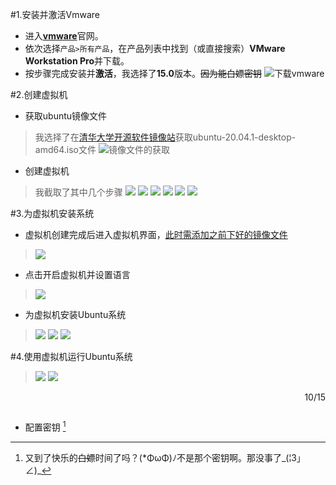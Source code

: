 #1.安装并激活Vmware
+ 进入[**vmware**](https://my.vmware.com)官网。
+ 依次选择`产品>所有产品`，在产品列表中找到（或直接搜索）**VMware Workstation Pro**并下载。
+ 按步骤完成安装并**激活**，我选择了**15.0**版本。~~因为能白嫖密钥~~
![下载vmware](https://github.com/HeymanGKD/install-VirtualMachine/blob/main/%E4%B8%8B%E8%BD%BDvmware.jpg?raw=true)

#2.创建虚拟机
+ 获取ubuntu镜像文件
>我选择了在[清华大学开源软件镜像站](mirrors.tuna.tsinghua.edu.cn)获取ubuntu-20.04.1-desktop-amd64.iso文件
>![镜像文件的获取](https://github.com/HeymanGKD/install-VirtualMachine/blob/main/%E4%B8%8B%E8%BD%BDubuntu%E9%95%9C%E5%83%8F.jpg?raw=true)
+ 创建虚拟机
>我截取了其中几个步骤
>![](https://github.com/HeymanGKD/install-VirtualMachine/blob/main/%E5%88%9B%E5%BB%BA%E8%99%9A%E6%8B%9F%E6%9C%BA.png?raw=true)
>![](https://github.com/HeymanGKD/install-VirtualMachine/blob/main/%E5%88%9B%E5%BB%BA%E8%BF%87%E7%A8%8B1.png?raw=true)
>![](https://github.com/HeymanGKD/install-VirtualMachine/blob/main/%E5%88%9B%E5%BB%BA%E8%BF%87%E7%A8%8B2.png?raw=true)
>![](https://github.com/HeymanGKD/install-VirtualMachine/blob/main/%E5%88%9B%E5%BB%BA%E8%BF%87%E7%A8%8B3.png?raw=true)
>![](https://github.com/HeymanGKD/install-VirtualMachine/blob/main/%E5%88%9B%E5%BB%BA%E8%BF%87%E7%A8%8B4.png?raw=true)
>![](https://github.com/HeymanGKD/install-VirtualMachine/blob/main/%E5%88%9B%E5%BB%BA%E8%BF%87%E7%A8%8B5.png?raw=true)

#3.为虚拟机安装系统
+ 虚拟机创建完成后进入虚拟机界面，<u>此时需添加之前下好的镜像文件</u>
>![](https://github.com/HeymanGKD/install-VirtualMachine/blob/main/%E6%B7%BB%E5%8A%A0%E9%95%9C%E5%83%8F%E6%96%87%E4%BB%B6.png?raw=true)
+ 点击开启虚拟机并设置语言
>![](https://github.com/HeymanGKD/install-VirtualMachine/blob/main/%E5%AE%89%E8%A3%85%E9%85%8D%E7%BD%AE1.png?raw=true)
+ 为虚拟机安装Ubuntu系统
>![](https://github.com/HeymanGKD/install-VirtualMachine/blob/main/%E5%AE%89%E8%A3%85%E9%85%8D%E7%BD%AE2.png?raw=true)
>![](https://github.com/HeymanGKD/install-VirtualMachine/blob/main/%E5%AE%89%E8%A3%85%E9%85%8D%E7%BD%AE3.png?raw=true)
>![](https://github.com/HeymanGKD/install-VirtualMachine/blob/main/%E5%AE%89%E8%A3%85%E7%B3%BB%E7%BB%9F.png?raw=true)

#4.使用虚拟机运行Ubuntu系统
>![](https://github.com/HeymanGKD/install-VirtualMachine/blob/main/ubuntu%E7%AC%AC%E4%B8%80%E6%AC%A1%E5%BC%80%E6%9C%BA.png?raw=true)
>![](https://github.com/HeymanGKD/install-VirtualMachine/blob/main/ubuntu%E5%BC%80%E6%9C%BA%E6%88%90%E5%8A%9F.png?raw=true)
<p align="right">10/15</p>

>![]()
+ 配置密钥 [^!]
[^!]:又到了快乐的~~白嫖~~时间了吗？\(*ΦωΦ)ﾉ不是那个密钥啊。那没事了_(¦3」∠)_
